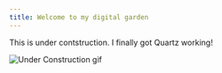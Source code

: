 ```yaml
---
title: Welcome to my digital garden
---
```


This is under contstruction. I finally got Quartz working!

![Under Construction gif](https://binarycdn.b-cdn.net/under-construction.gif)